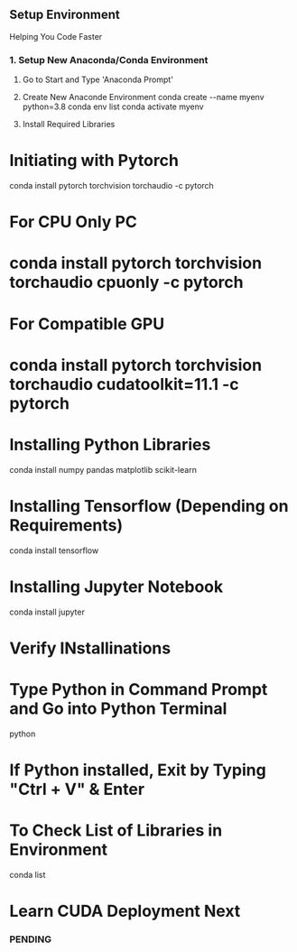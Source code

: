 ## Setup Environment
Helping You Code Faster


### 1. Setup New Anaconda/Conda Environment
1. Go to Start and Type 'Anaconda Prompt'

2. Create New Anaconde Environment
conda create --name myenv python=3.8
conda env list
conda activate myenv

3. Install Required Libraries
# Initiating with Pytorch
conda install pytorch torchvision torchaudio -c pytorch

# For CPU Only PC 
# conda install pytorch torchvision torchaudio cpuonly -c pytorch

# For Compatible GPU
# conda install pytorch torchvision torchaudio cudatoolkit=11.1 -c pytorch


# Installing Python Libraries
conda install numpy pandas matplotlib scikit-learn

# Installing Tensorflow (Depending on Requirements)
conda install tensorflow

# Installing Jupyter Notebook
conda install jupyter

# Verify INstallinations
# Type Python in Command Prompt and Go into Python Terminal 
python

# If Python installed, Exit by Typing "Ctrl + V" & Enter

# To Check List of Libraries in Environment
conda list



# Learn CUDA Deployment Next
### PENDING ###

